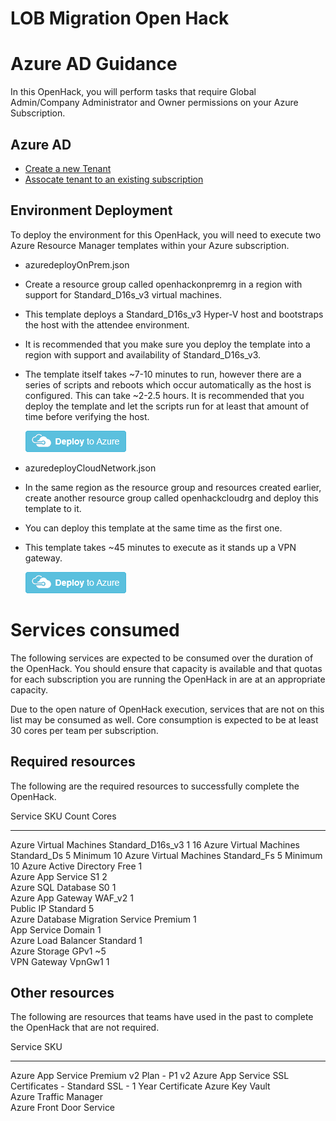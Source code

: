 # LOB Migration Open Hack


# Azure AD Guidance

In this OpenHack, you will perform tasks that require Global Admin/Company Administrator and Owner permissions on your Azure Subscription.

## Azure AD 

- [Create a new Tenant](https://docs.microsoft.com/en-us/azure/active-directory/develop/quickstart-create-new-tenant)
- [Assocate tenant to an existing subscription](https://docs.microsoft.com/en-us/azure/active-directory/fundamentals/active-directory-how-subscriptions-associated-directory)

## Environment Deployment

To deploy the environment for this OpenHack, you will need to execute two Azure Resource Manager templates within your Azure subscription.

- azuredeployOnPrem.json

-   Create a resource group called openhackonpremrg in a region with support for Standard\_D16s\_v3 virtual machines.

-   This template deploys a Standard\_D16s\_v3 Hyper-V host and bootstraps the host with the attendee environment.

-   It is recommended that you make sure you deploy the template into a region with support and availability of Standard\_D16s\_v3.

-   The template itself takes \~7-10 minutes to run, however there are a series of scripts and reboots which occur automatically as the host  is configured. This can take \~2-2.5 hours. It is recommended that you deploy the template and let the scripts run for at least that  amount of time before verifying the host.

    [![Deploy to Azure](OpenHack_BYOS-Migrationimages/media/image1.png)](https://portal.azure.com/#create/Microsoft.Template/uri/https%3A%2F%2Fopenhackguides.blob.core.windows.net%2Fmigration-open-hack-artifacts%2Farmtemplates%2FazuredeployOnPrem.json)


- azuredeployCloudNetwork.json

-   In the same region as the resource group and resources created
    earlier, create another resource group called openhackcloudrg and
    deploy this template to it.

-   You can deploy this template at the same time as the first one.

-   This template takes \~45 minutes to execute as it stands up a VPN
    gateway.

    [![Deploy to Azure](OpenHack_BYOS-Migrationimages/media/image1.png)](https://portal.azure.com/#create/Microsoft.Template/uri/https%3A%2F%2Fopenhackguides.blob.core.windows.net%2Fmigration-open-hack-artifacts%2Farmtemplates%2FazuredeployCloudNetwork.json)


# Services consumed

The following services are expected to be consumed over the duration of
the OpenHack. You should ensure that capacity is available and that
quotas for each subscription you are running the OpenHack in are at an
appropriate capacity.

Due to the open nature of OpenHack execution, services that are not on
this list may be consumed as well. Core consumption is expected to be at
least 30 cores per team per subscription.

## Required resources

The following are the required resources to successfully complete the
OpenHack.

  Service                            SKU                  Count   Cores
  ---------------------------------- -------------------- ------- ------------
  Azure Virtual Machines             Standard\_D16s\_v3   1       16
  Azure Virtual Machines             Standard\_Ds         5       Minimum 10
  Azure Virtual Machines             Standard\_Fs         5       Minimum 10
  Azure Active Directory             Free                 1       
  Azure App Service                  S1                   2       
  Azure SQL Database                 S0                   1       
  Azure App Gateway                  WAF\_v2              1       
  Public IP                          Standard             5       
  Azure Database Migration Service   Premium              1       
  App Service Domain                                      1       
  Azure Load Balancer                Standard             1       
  Azure Storage                      GPv1                 \~5     
  VPN Gateway                        VpnGw1               1       

## Other resources

The following are resources that teams have used in the past to complete
the OpenHack that are not required.

  Service                    SKU
  -------------------------- ------------------------------------------------------
  Azure App Service          Premium v2 Plan - P1 v2
  Azure App Service          SSL Certificates - Standard SSL - 1 Year Certificate
  Azure Key Vault            
  Azure Traffic Manager      
  Azure Front Door Service   
